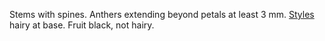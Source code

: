 Stems with spines. Anthers extending beyond petals at least 3 mm. [Styles](./g/style.html) hairy at base. Fruit black, not hairy.
